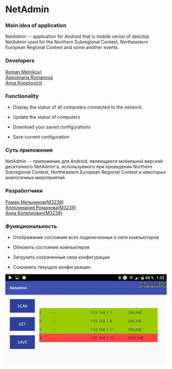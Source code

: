 # **NetAdmin**

### **Main idea of application**

NetAdmin -- application for Android that is mobile verion of desctop NetAdmin used for the Northern Subregional Contest, Northeastern European Regional Contest and some another events.

### **Developers**

[Roman Melnikov)](https://github.com/rvem)</br>
[Appolinaria Romanova](https://github.com/Zlok)</br>
[Anna Kopeliovich](https://github.com/annnufan)</br>

### **Functionality**

* Display the status of all computers connected to the network

* Update the status of computers

* Download your saved configurations

* Save current configuration

### **Суть приложения**

NetAdmin -- приложение для Android, являющееся мобильной версией десктопного NetAdmin'а, используемого при проведении Northern Subregional Contest, Northeastern European Regional Contest и некоторых аналогичных мероприятий.

### **Разработчики**

[Роман Мельников(M3239)](https://github.com/rvem)</br>
[Апполинария Романова(M3239)](https://github.com/Zlok)</br>
[Анна Копелиович(M3238)](https://github.com/annnufan)</br>

### **Функциональность**

* Отображение состояния всех подключенных к сети компьютеров

* Обновить состояние компьютеров

* Загрузить сохраненные свои конфигурации

* Сохранить текущую конфигурацию

![Скриншот экрана](https://github.com/Zlok/netadmin-android/raw/master/Screenshots/screenshot_web_work.jpg)

